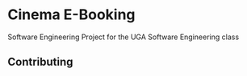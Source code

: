 # Cinema E-Booking

Software Engineering Project for the UGA Software Engineering class

## Contributing
